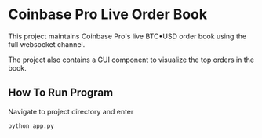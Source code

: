 # Coinbase Pro Live Order Book

This project maintains Coinbase Pro's live BTC•USD order book using the full websocket channel. 

The project also contains a GUI component to visualize the top orders in the book.

## How To Run Program
Navigate to project directory and enter
```
python app.py
```
